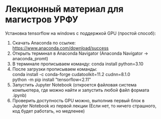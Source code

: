 # Лекционный материал для магистров УРФУ
Установка tensorflow на windows с поддержкой GPU (простой способ):
1. Скачать Anaconda по ссылке: https://www.anaconda.com/download/success
2. Открыть терминал в Anaconda Navigator (Anaconda Navigator -> anaconda_promt)
3. В терминале прописываем команду: conda install python=3.10
4. После загрузки прописываем команды: <br>
   conda install -c conda-forge cudatoolkit=11.2 cudnn=8.1.0 <br>
   python -m pip install "tensorflow<2.11"
5. Запустить Jupyter Notebook (откроется файловая система компьютера, где можно найти и запустить любой файл формата .ipynb)
6. Проверить доступность GPU можно, выполнив первый блок в Jupyter Notebook из первой лекции (Если нет, то ничего страшного, код будет работать, но медленее) 

